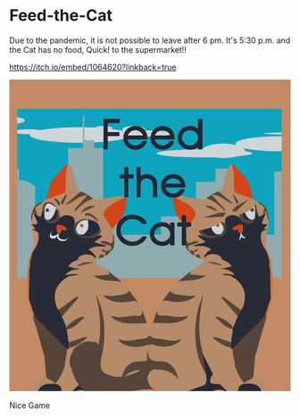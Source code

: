 # Feed-the-Cat
 
 Due to the pandemic, it is not possible to leave after 6 pm. It's 5:30 p.m. and the Cat has no food, Quick! to the supermarket!!
 
https://itch.io/embed/1064620?linkback=true

![](https://raw.githubusercontent.com/jawbreakerr/Feed-the-Cat/main/Photoshop/Portada.jpg)

 Nice Game
